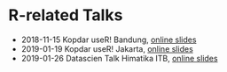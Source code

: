 # R-related Talks

* 2018-11-15 Kopdar useR! Bandung, [online slides](https://speakerdeck.com/aswansyahputra/blogging-with-r)
* 2019-01-19 Kopdar useR! Jakarta, [online slides](https://speakerdeck.com/aswansyahputra/r-plus-rstudio-tips-and-tricks)
* 2019-01-26 Datascien Talk Himatika ITB, [online slides](https://speakerdeck.com/aswansyahputra/r-plus-for-data-science)
